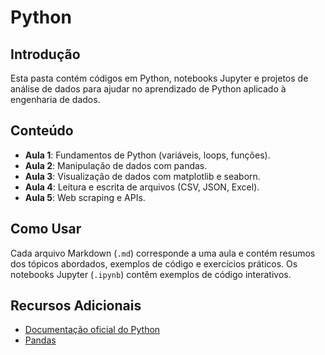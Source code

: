 # Python

## Introdução
Esta pasta contém códigos em Python, notebooks Jupyter e projetos de análise de dados para ajudar no aprendizado de Python aplicado à engenharia de dados.

## Conteúdo
- **Aula 1**: Fundamentos de Python (variáveis, loops, funções).
- **Aula 2**: Manipulação de dados com pandas.
- **Aula 3**: Visualização de dados com matplotlib e seaborn.
- **Aula 4**: Leitura e escrita de arquivos (CSV, JSON, Excel).
- **Aula 5**: Web scraping e APIs.

## Como Usar
Cada arquivo Markdown (`.md`) corresponde a uma aula e contém resumos dos tópicos abordados, exemplos de código e exercícios práticos. Os notebooks Jupyter (`.ipynb`) contêm exemplos de código interativos.

## Recursos Adicionais
- [Documentação oficial do Python](https://docs.python.org/3/)
- [Pandas](https://pandas.pydata.org/)
